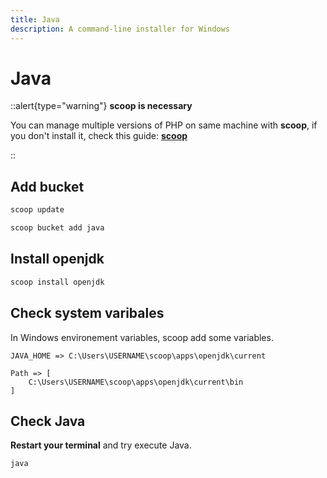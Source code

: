 ```yaml
---
title: Java
description: A command-line installer for Windows
---
```


# Java

::alert{type="warning"}
**scoop is necessary**
>
You can manage multiple versions of PHP on same machine with **scoop**, if you don't install it, check this guide: [**scoop**](/docs/operating-systems/windows/scoop)

::

## Add bucket

```bash
scoop update
```

```bash
scoop bucket add java
```

## Install openjdk

```bash
scoop install openjdk
```

## Check system varibales

In Windows environement variables, scoop add some variables.

```
JAVA_HOME => C:\Users\USERNAME\scoop\apps\openjdk\current
```

```
Path => [
    C:\Users\USERNAME\scoop\apps\openjdk\current\bin
]
```

## Check Java

**Restart your terminal** and try execute Java.

```bash
java
```

